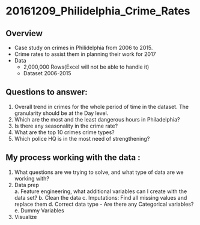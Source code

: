 # 20161209_Philidelphia_Crime_Rates

## Overview 
- Case study on crimes in Philidelphia from 2006 to 2015.
- Crime rates to assist them in planning their work for 2017
- Data
  - 2,000,000 Rows(Excel will not be able to handle it)
  - Dataset 2006-2015
  
## Questions to answer:
1. Overall trend in crimes for the whole period of time in the dataset. The granularity should be at the Day level. 
2. Which are the most and the least dangerous hours in Philadelphia? 
3. Is there any seasonality in the crime rate? 
4. What are the top 10 crimes crime types? 
5. Which police HQ is in the most need of strengthening? 

## My process working with the data	:
1. What questions are we trying to solve, and what type of data are we working with?
2. Data prep   
   a. Feature engineering, what additional variables can I create with the data set?
   b. Clean the data
   c. Imputations: Find all missing values and replace them
   d. Correct data type - Are there any Categorical variables?
   e. Dummy Variables
3. Visualize
